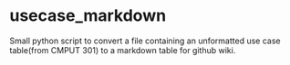 # usecase_markdown
Small python script to convert a file containing an unformatted use case table(from CMPUT 301) to a markdown table for github wiki. 
